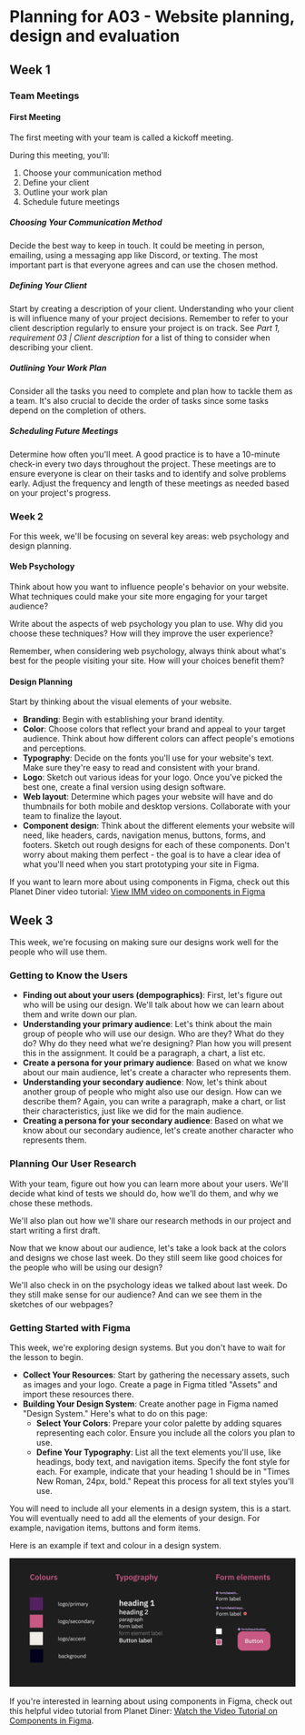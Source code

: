 # Planning for A03 - Website planning, design and evaluation

## Week 1

### Team Meetings

#### First Meeting

The first meeting with your team is called a kickoff meeting.

During this meeting, you'll:

1. Choose your communication method
2. Define your client
3. Outline your work plan
4. Schedule future meetings

##### Choosing Your Communication Method

Decide the best way to keep in touch. It could be meeting in person, emailing, using a messaging app like Discord, or texting. The most important part is that everyone agrees and can use the chosen method.

##### Defining Your Client

Start by creating a description of your client. Understanding who your client is will influence many of your project decisions. Remember to refer to your client description regularly to ensure your project is on track. See _Part 1, requirement 03 | Client description_ for a list of thing to consider when describing your client.

##### Outlining Your Work Plan

Consider all the tasks you need to complete and plan how to tackle them as a team. It's also crucial to decide the order of tasks since some tasks depend on the completion of others.

##### Scheduling Future Meetings

Determine how often you'll meet. A good practice is to have a 10-minute check-in every two days throughout the project. These meetings are to ensure everyone is clear on their tasks and to identify and solve problems early. Adjust the frequency and length of these meetings as needed based on your project's progress.

### Week 2

For this week, we'll be focusing on several key areas: web psychology and design planning.

#### Web Psychology

Think about how you want to influence people's behavior on your website. What techniques could make your site more engaging for your target audience?

Write about the aspects of web psychology you plan to use. Why did you choose these techniques? How will they improve the user experience?

Remember, when considering web psychology, always think about what's best for the people visiting your site. How will your choices benefit them?

#### Design Planning

Start by thinking about the visual elements of your website.

- **Branding**: Begin with establishing your brand identity.
- **Color**: Choose colors that reflect your brand and appeal to your target audience. Think about how different colors can affect people's emotions and perceptions.
- **Typography**: Decide on the fonts you'll use for your website's text. Make sure they're easy to read and consistent with your brand.
- **Logo**: Sketch out various ideas for your logo. Once you've picked the best one, create a final version using design software.
- **Web layout**: Determine which pages your website will have and do thumbnails for both mobile and desktop versions. Collaborate with your team to finalize the layout.
- **Component design**: Think about the different elements your website will need, like headers, cards, navigation menus, buttons, forms, and footers. Sketch out rough designs for each of these components. Don't worry about making them perfect - the goal is to have a clear idea of what you'll need when you start prototyping your site in Figma.

If you want to learn more about using components in Figma, check out this Planet Diner video tutorial: [View IMM video on components in Figma](https://mediasite.algonquincollege.com/Mediasite/Channel/fd6bae31125c4077a2cbdeb961dc4e945f)

## Week 3

This week, we're focusing on making sure our designs work well for the people who will use them.

### Getting to Know the Users

- **Finding out about your users (dempographics)**: First, let's figure out who will be using our design. We'll talk about how we can learn about them and write down our plan.
- **Understanding your primary audience**: Let's think about the main group of people who will use our design. Who are they? What do they do? Why do they need what we're designing? Plan how you will present this in the assignment. It could be a paragraph, a chart, a list etc.
- **Create a persona for your primary audience**: Based on what we know about our main audience, let's create a character who represents them.
- **Understanding your secondary audience**: Now, let's think about another group of people who might also use our design. How can we describe them? Again, you can write a paragraph, make a chart, or list their characteristics, just like we did for the main audience.
- **Creating a persona for your secondary audience**: Based on what we know about our secondary audience, let's create another character who represents them.

### Planning Our User Research

With your team, figure out how you can learn more about your users. We'll decide what kind of tests we should do, how we'll do them, and why we chose these methods.

We'll also plan out how we'll share our research methods in our project and start writing a first draft.

Now that we know about our audience, let's take a look back at the colors and designs we chose last week. Do they still seem like good choices for the people who will be using our design?

We'll also check in on the psychology ideas we talked about last week. Do they still make sense for our audience? And can we see them in the sketches of our webpages?

### Getting Started with Figma

This week, we're exploring design systems. But you don't have to wait for the lesson to begin.

- **Collect Your Resources**: Start by gathering the necessary assets, such as images and your logo. Create a page in Figma titled "Assets" and import these resources there.
- **Building Your Design System**: Create another page in Figma named "Design System." Here's what to do on this page:
  - **Select Your Colors**: Prepare your color palette by adding squares representing each color. Ensure you include all the colors you plan to use.
  - **Define Your Typography**: List all the text elements you'll use, like headings, body text, and navigation items. Specify the font style for each. For example, indicate that your heading 1 should be in "Times New Roman, 24px, bold." Repeat this process for all text styles you'll use.

You will need to include all your elements in a design system, this is a start. You will eventually need to add all the elements of your design. For example, navigation items, buttons and form items.

Here is an example if text and colour in a design system.

![Sample design system](basic-design-system.png)

If you're interested in learning about using components in Figma, check out this helpful video tutorial from Planet Diner: [Watch the Video Tutorial on Components in Figma](https://mediasite.algonquincollege.com/Mediasite/Channel/fd6bae31125c4077a2cbdeb961dc4e945f).

